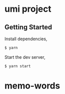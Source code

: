 # umi project

## Getting Started

Install dependencies,

```bash
$ yarn
```

Start the dev server,

```bash
$ yarn start
```
# memo-words
